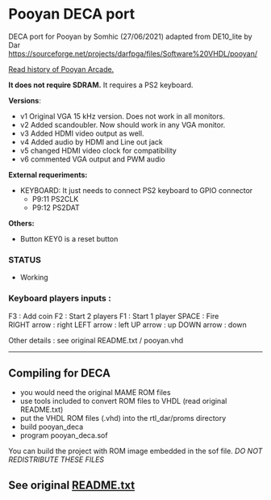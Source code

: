 # Pooyan DECA port 

DECA port for Pooyan by Somhic (27/06/2021) adapted from DE10_lite by Dar https://sourceforge.net/projects/darfpga/files/Software%20VHDL/pooyan/

[Read history of Pooyan Arcade.](https://www.arcade-museum.com/game_detail.php?letter=&game_id=9082)

**It does not require SDRAM.**  It requires a PS2 keyboard.

**Versions**:

- v1 Original VGA 15 kHz version. Does not work in all monitors.
- v2 Added scandoubler. Now should work in any VGA monitor.
- v3 Added HDMI video output as well.
- v4 Added audio by HDMI and Line out jack
- v5 changed HDMI video clock for compatibility
- v6 commented VGA output and PWM audio

**External requeriments:**

* KEYBOARD: It just needs to connect PS2 keyboard to GPIO connector 
  * P9:11 PS2CLK 
  * P9:12 PS2DAT 


**Others:**

* Button KEY0 is a reset button

### STATUS

* Working



### Keyboard players inputs :

F3 : Add coin
F2 : Start 2 players
F1 : Start 1 player
SPACE       : Fire  
RIGHT arrow : right
LEFT  arrow : left
UP    arrow : up 
DOWN  arrow : down

Other details : see original README.txt / pooyan.vhd

---------------------------------

Compiling for DECA
---------------------------------

 - you would need the original MAME ROM files
 - use tools included to convert ROM files to VHDL (read original README.txt)
 - put the VHDL ROM files (.vhd) into the rtl_dar/proms directory
 - build pooyan_deca
 - program pooyan_deca.sof

You can build the project with ROM image embedded in the sof file.
*DO NOT REDISTRIBUTE THESE FILES*

See original [README.txt](README.txt)
------------------------


